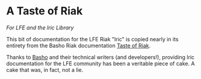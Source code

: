 # A Taste of Riak

*For LFE and the lric Library*

This bit of documentation for the LFE Riak "lric" is copied nearly in its entirety from the Basho Riak documentation [Taste of Riak](http://docs.basho.com/riak/latest/dev/taste-of-riak/erlang/).

Thanks to [Basho](http://basho.com/) and their technical writers (and developers!), providing lric documentation for the LFE community has been a veritable piece of cake. A cake that was, in fact, not a lie.